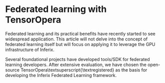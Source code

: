 # Federated learning with TensorOpera

Federated learning and its practical benefits have recently started to see widespread application. This article will not delve into the concept of federated learning itself but will focus on applying it to leverage the GPU infrastructure of Inferix.

Several foundational projects have developed tools/SDK for federated learning developers. After extensive evaluation, we have chosen the open-source TensorOpera\textsuperscript{\textregistered} as the basis for developing the Inferix Federated Learning framework.